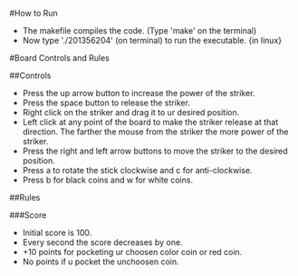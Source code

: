 #How to Run

 * The makefile compiles the code. (Type 'make' on the terminal)
 * Now type './201356204' (on terminal) to run the executable. {in linux}



#Board Controls and Rules 

##Controls

 * Press the up arrow button to increase the power of the striker.
 * Press the space button to release the striker.
 * Right click on the striker and drag it to ur desired position.
 * Left click at any point of the board to make the striker release at that direction. The farther the mouse from the striker the more power of the striker.
 * Press the right and left arrow buttons to move the striker to the desired position.
 * Press a to rotate the stick clockwise and c for anti-clockwise.
 * Press b for black coins and w for white coins.

##Rules

###Score

 * Initial score is 100.
 * Every second the score decreases by one.
 * +10 points for pocketing ur choosen color coin or red coin.
 * No points if u pocket the unchoosen coin.
